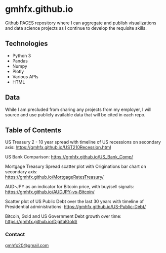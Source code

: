 # gmhfx.github.io


Github PAGES repository where I can aggregate and publish visualizations and data science projects as I continue to develop the requisite skills.

## Technologies

* Python 3
* Pandas
* Numpy
* Plotly
* Various APIs
* HTML

## Data

While I am precluded from sharing any projects from my employer, I will source and use publicly available data that will be cited in each repo.

## Table of Contents

US Treasury 2 - 10 year spread with timeline of US recessions on secondary axis: 
https://gmhfx.github.io/UST210Recession.html

US Bank Comparison: 
https://gmhfx.github.io/US_Bank_Comp/

Mortgage Treasury Spread scatter plot with Originations bar chart on secondary axis:  
https://gmhfx.github.io/MortgageRatesTreasury/

AUD-JPY as an indicator for Bitcoin price, with buy/sell signals: 
https://gmhfx.github.io/AUDJPY-vs-Bitcoin/

Scatter plot of US Public Debt over the last 30 years with timeline of Presidential administrations: 
https://gmhfx.github.io/US-Public-Debt/

Bitcoin, Gold and US Government Debt growth over time:  
https://gmhfx.github.io/DigitalGold/

### Contact

gmhfx20@gmail.com
